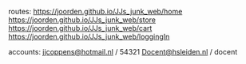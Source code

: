 routes:
https://joorden.github.io/JJs_junk_web/home
https://joorden.github.io/JJs_junk_web/store
https://joorden.github.io/JJs_junk_web/cart
https://joorden.github.io/JJs_junk_web/loggingIn

accounts:
jjcoppens@hotmail.nl / 54321
Docent@hsleiden.nl / docent

